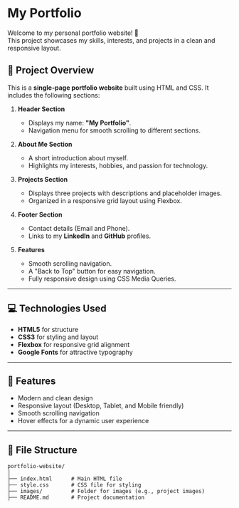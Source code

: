 # My Portfolio

Welcome to my personal portfolio website! 🎉  
This project showcases my skills, interests, and projects in a clean and responsive layout.  

## 🚀 Project Overview

This is a **single-page portfolio website** built using HTML and CSS. It includes the following sections:  

1. **Header Section**  
   - Displays my name: **"My Portfolio"**.  
   - Navigation menu for smooth scrolling to different sections.  

2. **About Me Section**  
   - A short introduction about myself.  
   - Highlights my interests, hobbies, and passion for technology.

3. **Projects Section**  
   - Displays three projects with descriptions and placeholder images.  
   - Organized in a responsive grid layout using Flexbox.

4. **Footer Section**  
   - Contact details (Email and Phone).  
   - Links to my **LinkedIn** and **GitHub** profiles.

5. **Features**  
   - Smooth scrolling navigation.  
   - A "Back to Top" button for easy navigation.  
   - Fully responsive design using CSS Media Queries.  

---

## 💻 Technologies Used

- **HTML5** for structure  
- **CSS3** for styling and layout  
- **Flexbox** for responsive grid alignment  
- **Google Fonts** for attractive typography  

---


## 🌟 Features

- Modern and clean design  
- Responsive layout (Desktop, Tablet, and Mobile friendly)  
- Smooth scrolling navigation  
- Hover effects for a dynamic user experience  

---

## 📂 File Structure

```plaintext
portfolio-website/
│
├── index.html      # Main HTML file
├── style.css       # CSS file for styling
├── images/         # Folder for images (e.g., project images)
├── README.md       # Project documentation

